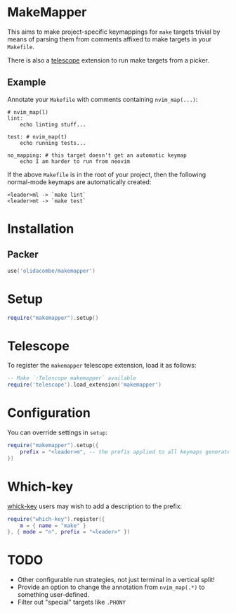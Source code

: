 # MakeMapper

This aims to make project-specific keymappings for `make` targets trivial
by means of parsing them from comments affixed to make targets in your
`Makefile`.

There is also a [telescope](https://github.com/nvim-telescope/telescope.nvim)
extension to run make targets from a picker.


## Example

Annotate your `Makefile` with comments containing `nvim_map(...)`:

```make
# nvim_map(l)
lint:
	echo linting stuff...

test: # nvim_map(t)
    echo running tests...

no_mapping: # this target doesn't get an automatic keymap
    echo I am harder to run from neovim
```

If the above `Makefile` is in the root of your project, then the following
normal-mode keymaps are automatically created:

```
<leader>ml -> `make lint`
<leader>mt -> `make test`
```

# Installation

## Packer

```lua
use('olidacombe/makemapper')
```

# Setup

```lua
require("makemapper").setup()
```

# Telescope

To register the `makemapper` telescope extension, load it as follows:

```lua
-- Make `:Telescope makemapper` available
require('telescope').load_extension('makemapper')
```

# Configuration

You can override settings in `setup`:

```lua
require("makemapper").setup({
    prefix = "<leader>m", -- the prefix applied to all keymaps generated from annotations
})
```

# Which-key

[whick-key](https://github.com/folke/which-key.nvim) users may wish to add a description to the
prefix:

```lua
require("which-key").register({
    m = { name = "make" }
}, { mode = "n", prefix = "<leader>" })
```

# TODO

+ Other configurable run strategies, not just terminal in a vertical split!
+ Provide an option to change the annotation from `nvim_map(.*)` to something user-defined.
+ Filter out "special" targets like `.PHONY`
